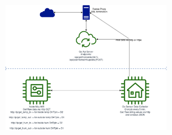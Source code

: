 
![main-page](https://raw.githubusercontent.com/egemeric/DHT22-ESP8266/main/api/Untitled%20Diagram.png)
